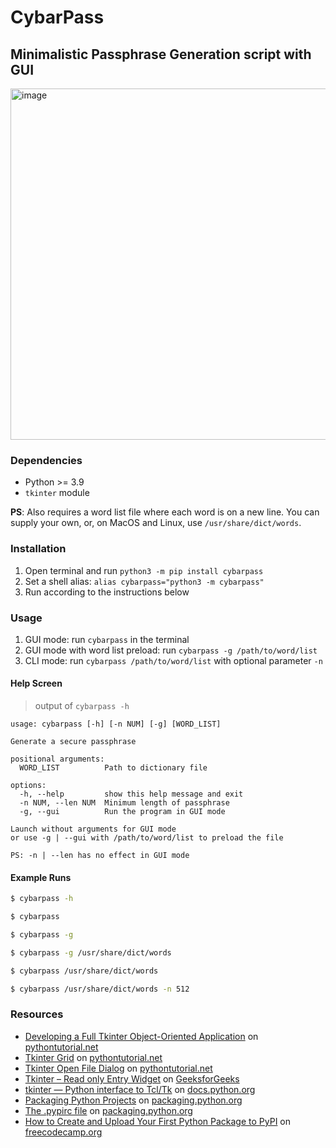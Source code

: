 # CybarPass

## Minimalistic Passphrase Generation script with GUI

<img width="562" alt="image" src="https://user-images.githubusercontent.com/50134239/229692629-20cb301f-b577-4e9b-9299-b25516116861.png">

### Dependencies

-   Python \>= 3.9
-   `tkinter` module

**PS**: Also requires a word list file where each word is on a new line. You can supply your own, or, on MacOS and Linux, use `/usr/share/dict/words`.

### Installation

1.  Open terminal and run `python3 -m pip install cybarpass`
2.  Set a shell alias: `alias cybarpass="python3 -m cybarpass"`
3.  Run according to the instructions below

### Usage

1.  GUI mode: run `cybarpass` in the terminal
2.  GUI mode with word list preload: run
    `cybarpass -g /path/to/word/list`
3.  CLI mode: run `cybarpass /path/to/word/list` with optional parameter
    `-n`

#### Help Screen

> output of `cybarpass -h`

```
usage: cybarpass [-h] [-n NUM] [-g] [WORD_LIST]

Generate a secure passphrase

positional arguments:
  WORD_LIST          Path to dictionary file

options:
  -h, --help         show this help message and exit
  -n NUM, --len NUM  Minimum length of passphrase
  -g, --gui          Run the program in GUI mode

Launch without arguments for GUI mode
or use -g | --gui with /path/to/word/list to preload the file

PS: -n | --len has no effect in GUI mode
```

#### Example Runs

```sh
$ cybarpass -h

$ cybarpass

$ cybarpass -g

$ cybarpass -g /usr/share/dict/words

$ cybarpass /usr/share/dict/words

$ cybarpass /usr/share/dict/words -n 512
```

### Resources

-   [Developing a Full Tkinter Object-Oriented Application](https://www.pythontutorial.net/tkinter/tkinter-object-oriented-application/) on [pythontutorial.net](https://www.pythontutorial.net/)
-   [Tkinter Grid](https://www.pythontutorial.net/tkinter/tkinter-grid/) on [pythontutorial.net](https://www.pythontutorial.net/)
-   [Tkinter Open File Dialog](https://www.pythontutorial.net/tkinter/tkinter-open-file-dialog/) on [pythontutorial.net](https://www.pythontutorial.net/)
-   [Tkinter – Read only Entry Widget](https://www.geeksforgeeks.org/tkinter-read-only-entry-widget/) on [GeeksforGeeks](https://www.geeksforgeeks.org/)
-   [tkinter — Python interface to Tcl/Tk](https://docs.python.org/3/library/tkinter.html) on [docs.python.org](https://docs.python.org/)
-   [Packaging Python Projects](https://packaging.python.org/en/latest/tutorials/packaging-projects/) on [packaging.python.org](https://packaging.python.org)
-   [The .pypirc file](https://packaging.python.org/en/latest/specifications/pypirc/) on [packaging.python.org](https://packaging.python.org)
-   [How to Create and Upload Your First Python Package to PyPI](https://www.freecodecamp.org/news/how-to-create-and-upload-your-first-python-package-to-pypi/) on [freecodecamp.org](https://www.freecodecamp.org)
